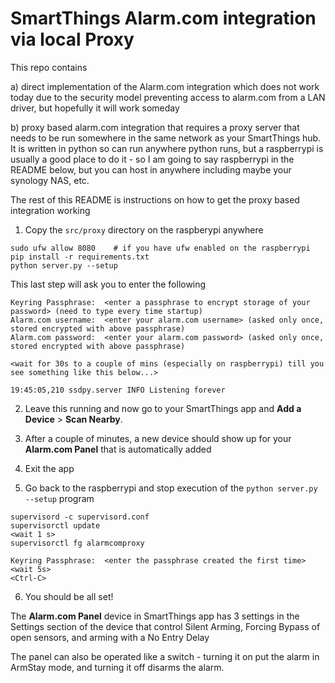 # SmartThings Alarm.com integration via local Proxy

This repo contains 

a) direct implementation of the Alarm.com integration which does not work today due to the security model preventing access to alarm.com from a LAN driver, but hopefully it will work someday

b) proxy based alarm.com integration that requires a proxy server that needs to be run somewhere in the same network as your SmartThings hub. It is written in python so can run anywhere python runs, but a raspberrypi is usually a good place to do it - so I am going to say raspberrypi in the README below, but you can host in anywhere including maybe your synology NAS, etc.

The rest of this README is instructions on how to get the proxy based integration working


1. Copy the `src/proxy` directory on the raspberypi anywhere

```
sudo ufw allow 8080    # if you have ufw enabled on the raspberrypi
pip install -r requirements.txt
python server.py --setup
```

This last step will ask you to enter the following

```
Keyring Passphrase:  <enter a passphrase to encrypt storage of your password> (need to type every time startup)
Alarm.com username:  <enter your alarm.com username> (asked only once, stored encrypted with above passphrase)
Alarm.com password:  <enter your alarm.com password> (asked only once, stored encrypted with above passphrase)

<wait for 30s to a couple of mins (especially on raspberrypi) till you see something like this below...>

19:45:05,210 ssdpy.server INFO Listening forever
```

2. Leave this running and now go to your SmartThings app and **Add a Device** > **Scan Nearby**.

3. After a couple of minutes, a new device should show up for your **Alarm.com Panel** that is automatically added

4. Exit the app

5. Go back to the raspberrypi and stop execution of the `python server.py --setup` program

```
supervisord -c supervisord.conf
supervisorctl update
<wait 1 s>
supervisorctl fg alarmcomproxy

Keyring Passphrase:  <enter the passphrase created the first time>
<wait 5s>
<Ctrl-C> 
```

6. You should be all set!

The **Alarm.com Panel** device in SmartThings app has 3 settings in the Settings section of the device that control Silent Arming, Forcing Bypass of open sensors, and arming with a No Entry Delay

The panel can also be operated like a switch - turning it on put the alarm in ArmStay mode, and turning it off disarms the alarm.




